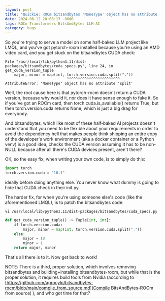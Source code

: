 ```yaml
---
layout: post
title: "Quickie: ROCm bitsandbytes 'NoneType' object has no attribute 'split'"
date: 2024-06-12 20:08:13 -0600
tags: ROCm Transformers BitsAndBytes LLM AI
category: bugs
---
```

So you're trying to serve a model on some half-baked LLM project like LMQL, and you've got pytorch-rocm installed because you're using an AMD video card, and you get stuck on the bitsandbytes CUDA check:

```
File "/usr/local/lib/python3.11/dist-packages/bitsandbytes/cuda_specs.py", line 24, in get_cuda_version_tuple
    major, minor = map(int, torch.version.cuda.split("."))
                            ^^^^^^^^^^^^^^^^^^^^^^^^
AttributeError: 'NoneType' object has no attribute 'split'
```
Well, the root cause here is that pytorch-rocm doesn't return a CUDA version, because why would it, nor does it have sense enough to fake it. So if you've got an ROCm card, then torch.cuda.is_available() returns True, but then torch.version.cuda returns None, which is just a big drag for everybody.


And bitsandbytes, which like most of these half-baked AI projects doesn't understand that you need to be flexible about your requirements in order to avoid the dependency hell that makes people think shipping an entire copy of the developer's work environment (aka a docker container or a Python venv) is a good idea, checks the CUDA version assuming it has to be non-NULL because after all there's CUDA devices present, aren't there?


OK, so the easy fix, when writing your own code, is to simply do this:
```python
import torch
torch.version.cuda = "10.1"
```
ideally before doing anything else. You never know what dummy is going to hide that CUDA check in their init.py.


The harder fix, for when you're using someone else's code (like the aforementioned LMQL), is to patch the bitsandbytes code:


`vi /usr/local/lib/python3.11/dist-packages/bitsandbytes/cuda_specs.py`

```python
def get_cuda_version_tuple() -> Tuple[int, int]:
	if torch.version.cuda:
        major, minor = map(int, torch.version.cuda.split("."))
	else:
        major = 10
        minor = 1
    return major, minor
```

That's all there is to it. Now get back to work!

NOTE: There is a third, proper solution, which involves removing bitsandbytes and building+installing bitsandbytes-rocm, but while that is the proper solution, it requires build tools from Nvidia (according to [https://github.com/agrocylo/bitsandbytes-rocm/blob/main/compile_from_source.md](Compile BitsAndBytes-ROCm from source) ), and who got time for that?
